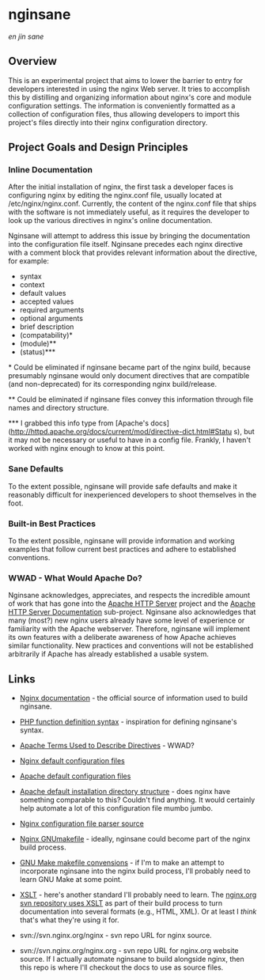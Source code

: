 # nginsane #
*en jin sane*



## Overview ##

This is an experimental project that aims to lower the barrier to entry 
for developers interested in using the nginx Web server. It tries to 
accomplish this by distilling and organizing information about nginx's 
core and module configuration settings. The information is conveniently 
formatted as a collection of configuration files, thus allowing 
developers to import this project's files directly into their nginx 
configuration directory. 



## Project Goals and Design Principles ##

### Inline Documentation ###

After the initial installation of nginx, the first task a developer 
faces is configuring nginx by editing the nginx.conf file, usually 
located at /etc/nginx/nginx.conf. Currently, the content of the 
nginx.conf file that ships with the software is not immediately useful, 
as it requires the developer to look up the various directives in 
nginx's online documentation.

Nginsane will attempt to address this issue by bringing the documentation 
into the configuration file itself. Nginsane precedes each nginx 
directive with a comment block that provides relevant information about 
the directive, for example:

- syntax
- context
- default values
- accepted values
- required arguments
- optional arguments
- brief description
- (compatability)*
- (module)**
- (status)***

\* Could be eliminated if nginsane became part of the nginx build, 
because presumably nginsane would only document directives that are 
compatible (and non-deprecated) for its corresponding nginx build/release. 

\** Could be eliminated if nginsane files convey this information 
through file names and directory structure. 

\*** I grabbed this info type from [Apache's 
docs](http://httpd.apache.org/docs/current/mod/directive-dict.html#Statu 
s), but it may not be necessary or useful to have in a config file. 
Frankly, I haven't worked with nginx enough to know at this point. 



### Sane Defaults ###

To the extent possible, nginsane will provide safe defaults and make 
it reasonably difficult for inexperienced developers to shoot themselves 
in the foot. 



### Built-in Best Practices ###

To the extent possible, nginsane will provide information and working 
examples that follow current best practices and adhere to established 
conventions. 



### WWAD - What Would Apache Do? ###

Nginsane acknowledges, appreciates, and respects the incredible amount 
of work that has gone into the [Apache HTTP 
Server](http://httpd.apache.org/) project and the [Apache HTTP Server 
Documentation](http://httpd.apache.org/docs-project/) sub-project. 
Nginsane also acknowledges that many (most?) new nginx users already 
have some level of experience or familiarity with the Apache webserver. 
Therefore, nginsane will implement its own features with a deliberate 
awareness of how Apache achieves similar functionality. New practices 
and conventions will not be established arbitrarily if Apache has 
already established a usable system. 



## Links ##

- [Nginx documentation](http://nginx.org/en/docs/) - the official source of information used to build nginsane.

- [PHP function definition syntax](http://www.php.net/manual/en/about.prototypes.php) - inspiration for defining nginsane's syntax.

- [Apache Terms Used to Describe Directives](http://httpd.apache.org/docs/current/mod/directive-dict.html) - WWAD?

- [Nginx default configuration files](http://trac.nginx.org/nginx/browser/nginx/trunk/conf)

- [Apache default configuration files](https://svn.apache.org/repos/asf/httpd/httpd/trunk/docs/conf/)

- [Apache default installation directory structure](https://svn.apache.org/repos/asf/httpd/httpd/trunk/config.layout) - does nginx have something comparable to this? Couldn't find anything. It would certainly help automate a lot of this configuration file mumbo jumbo.

- [Nginx configuration file parser source](http://trac.nginx.org/nginx/browser/nginx/trunk/src/core/ngx_conf_file.c)

- [Nginx GNUmakefile](http://trac.nginx.org/nginx/browser/nginx/trunk/misc/GNUmakefile) - ideally, nginsane could become part of the nginx build process.

- [GNU Make makefile convensions](http://www.gnu.org/prep/standards/html_node/Makefile-Conventions.html#Makefile-Conventions) - if I'm to make an attempt to incorporate nginsane into the nginx build process, I'll probably need to learn GNU Make at some point.

- [XSLT](https://developer.mozilla.org/en/XSLT) - here's another standard I'll probably need to learn. The [nginx.org svn repository uses XSLT](http://trac.nginx.org/nginx/browser/nginx_org/xslt) as part of their build process to turn documentation into several formats (e.g., HTML, XML). Or at least I *think* that's what they're using it for.

- svn://svn.nginx.org/nginx - svn repo URL for nginx source.

- svn://svn.nginx.org/nginx.org - svn repo URL for nginx.org website source. If I actually automate nginsane to build alongside nginx, then this repo is where I'll checkout the docs to use as source files.

